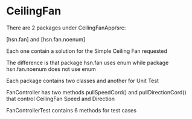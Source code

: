 # CeilingFan

There are 2 packages under CeilingFanApp/src:

[hsn.fan] and [hsn.fan.noenum]

Each one contain a solution for the Simple Ceiling Fan requested

The difference is that package hsn.fan uses enum while package hsn.fan.noenum does not use enum

Each package contains two classes and another for Unit Test

FanController has two methods pullSpeedCord() and pullDirectionCord() that control CeilingFan Speed and Direction

FanControllerTest contains 6 methods for test cases 
